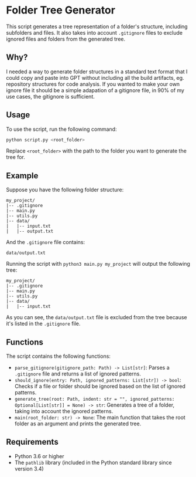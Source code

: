 # Folder Tree Generator

This script generates a tree representation of a folder's structure, including subfolders and files. It also takes into account `.gitignore` files to exclude ignored files and folders from the generated tree.

## Why?

I needed a way to generate folder structures in a standard text format that I could copy and paste into GPT without including all the build artifacts, eg. repository structures for code analysis.  If you wanted to make your own ignore file it should be a simple adapation of a gitignore file, in 90% of my use cases, the gitignore is sufficient.

## Usage

To use the script, run the following command:

```bash
python script.py <root_folder>
```

Replace `<root_folder>` with the path to the folder you want to generate the tree for.

## Example

Suppose you have the following folder structure:

```
my_project/
|-- .gitignore
|-- main.py
|-- utils.py
|-- data/
|   |-- input.txt
|   |-- output.txt
```

And the `.gitignore` file contains:

```
data/output.txt
```

Running the script with `python3 main.py my_project` will output the following tree:

```
my_project/
|-- .gitignore
|-- main.py
|-- utils.py
|-- data/
|   |-- input.txt
```

As you can see, the `data/output.txt` file is excluded from the tree because it's listed in the `.gitignore` file.

## Functions

The script contains the following functions:

- `parse_gitignore(gitignore_path: Path) -> List[str]`: Parses a `.gitignore` file and returns a list of ignored patterns.
- `should_ignore(entry: Path, ignored_patterns: List[str]) -> bool`: Checks if a file or folder should be ignored based on the list of ignored patterns.
- `generate_tree(root: Path, indent: str = "", ignored_patterns: Optional[List[str]] = None) -> str`: Generates a tree of a folder, taking into account the ignored patterns.
- `main(root_folder: str) -> None`: The main function that takes the root folder as an argument and prints the generated tree.

## Requirements

- Python 3.6 or higher
- The `pathlib` library (included in the Python standard library since version 3.4)
